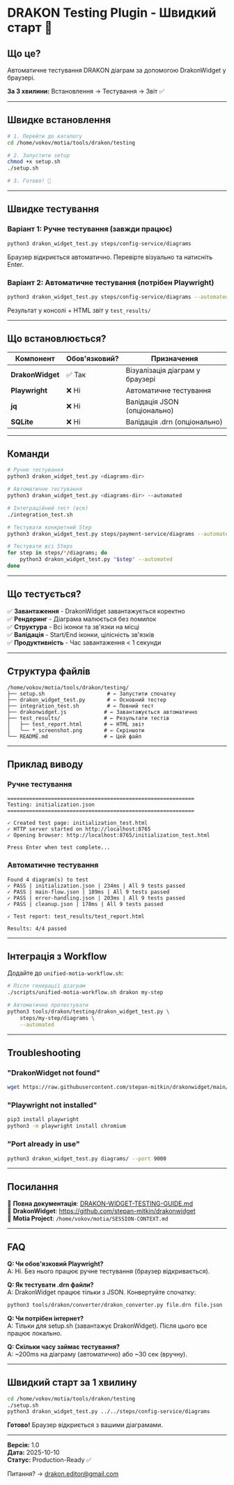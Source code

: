 # DRAKON Testing Plugin - Швидкий старт 🚀

## Що це?

Автоматичне тестування DRAKON діаграм за допомогою DrakonWidget у браузері.

**За 3 хвилини:** Встановлення → Тестування → Звіт ✅

---

## Швидке встановлення

```bash
# 1. Перейти до каталогу
cd /home/vokov/motia/tools/drakon/testing

# 2. Запустити setup
chmod +x setup.sh
./setup.sh

# 3. Готово! 🎉
```

---

## Швидке тестування

### Варіант 1: Ручне тестування (завжди працює)

```bash
python3 drakon_widget_test.py steps/config-service/diagrams
```

Браузер відкриється автоматично. Перевірте візуально та натисніть Enter.

### Варіант 2: Автоматичне тестування (потрібен Playwright)

```bash
python3 drakon_widget_test.py steps/config-service/diagrams --automated
```

Результат у консолі + HTML звіт у `test_results/`

---

## Що встановлюється?

| Компонент | Обов'язковий? | Призначення |
|-----------|---------------|-------------|
| **DrakonWidget** | ✅ Так | Візуалізація діаграм у браузері |
| **Playwright** | ❌ Ні | Автоматичне тестування |
| **jq** | ❌ Ні | Валідація JSON (опціонально) |
| **SQLite** | ❌ Ні | Валідація .drn (опціонально) |

---

## Команди

```bash
# Ручне тестування
python3 drakon_widget_test.py <diagrams-dir>

# Автоматичне тестування
python3 drakon_widget_test.py <diagrams-dir> --automated

# Інтеграційний тест (все)
./integration_test.sh

# Тестувати конкретний Step
python3 drakon_widget_test.py steps/payment-service/diagrams --automated

# Тестувати всі Steps
for step in steps/*/diagrams; do
    python3 drakon_widget_test.py "$step" --automated
done
```

---

## Що тестується?

✅ **Завантаження** - DrakonWidget завантажується коректно  
✅ **Рендеринг** - Діаграма малюється без помилок  
✅ **Структура** - Всі іконки та зв'язки на місці  
✅ **Валідація** - Start/End іконки, цілісність зв'язків  
✅ **Продуктивність** - Час завантаження < 1 секунди

---

## Структура файлів

```
/home/vokov/motia/tools/drakon/testing/
├── setup.sh                    # ← Запустити спочатку
├── drakon_widget_test.py       # ← Основний тестер
├── integration_test.sh         # ← Повний тест
├── drakonwidget.js            # ← Завантажується автоматично
├── test_results/              # ← Результати тестів
│   ├── test_report.html       # ← HTML звіт
│   └── *_screenshot.png       # ← Скріншоти
└── README.md                  # ← Цей файл
```

---

## Приклад виводу

### Ручне тестування
```
============================================================
Testing: initialization.json
============================================================

✓ Created test page: initialization_test.html
✓ HTTP server started on http://localhost:8765
✓ Opening browser: http://localhost:8765/initialization_test.html

Press Enter when test complete...
```

### Автоматичне тестування
```
Found 4 diagram(s) to test
✓ PASS | initialization.json | 234ms | All 9 tests passed
✓ PASS | main-flow.json | 189ms | All 9 tests passed
✓ PASS | error-handling.json | 203ms | All 9 tests passed
✓ PASS | cleanup.json | 178ms | All 9 tests passed

✓ Test report: test_results/test_report.html

Results: 4/4 passed
```

---

## Інтеграція з Workflow

Додайте до `unified-motia-workflow.sh`:

```bash
# Після генерації діаграм
./scripts/unified-motia-workflow.sh drakon my-step

# Автоматично протестувати
python3 tools/drakon/testing/drakon_widget_test.py \
    steps/my-step/diagrams \
    --automated
```

---

## Troubleshooting

### "DrakonWidget not found"
```bash
wget https://raw.githubusercontent.com/stepan-mitkin/drakonwidget/main/drakonwidget.js
```

### "Playwright not installed"
```bash
pip3 install playwright
python3 -m playwright install chromium
```

### "Port already in use"
```bash
python3 drakon_widget_test.py diagrams/ --port 9000
```

---

## Посилання

📖 **Повна документація**: [DRAKON-WIDGET-TESTING-GUIDE.md](./DRAKON-WIDGET-TESTING-GUIDE.md)  
🔧 **DrakonWidget**: https://github.com/stepan-mitkin/drakonwidget  
🎯 **Motia Project**: `/home/vokov/motia/SESSION-CONTEXT.md`

---

## FAQ

**Q: Чи обов'язковий Playwright?**  
A: Ні. Без нього працює ручне тестування (браузер відкривається).

**Q: Як тестувати .drn файли?**  
A: DrakonWidget працює тільки з JSON. Конвертуйте спочатку:
```bash
python3 tools/drakon/converter/drakon_converter.py file.drn file.json
```

**Q: Чи потрібен інтернет?**  
A: Тільки для setup.sh (завантажує DrakonWidget). Після цього все працює локально.

**Q: Скільки часу займає тестування?**  
A: ~200ms на діаграму (автоматично) або ~30 сек (вручну).

---

## Швидкий старт за 1 хвилину

```bash
cd /home/vokov/motia/tools/drakon/testing
./setup.sh
python3 drakon_widget_test.py ../../steps/config-service/diagrams
```

**Готово!** Браузер відкриється з вашими діаграмами.

---

**Версія:** 1.0  
**Дата:** 2025-10-10  
**Статус:** Production-Ready ✅

Питання? → drakon.editor@gmail.com